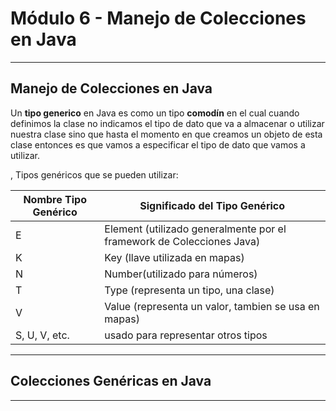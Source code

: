 # Módulo 6 - Manejo de Colecciones en Java

---

## Manejo de Colecciones en Java


Un **tipo generico** en Java es como un tipo **comodín** en el cual cuando definimos la clase no indicamos el tipo de dato que va a almacenar o utilizar nuestra clase sino que hasta el momento en que creamos un objeto de esta clase entonces es que vamos a especificar el tipo de dato que vamos a utilizar.

, 
Tipos genéricos que se pueden utilizar:

| Nombre Tipo Genérico | Significado del Tipo Genérico |
| -------------------- | ----------------------------- |
| E | Element (utilizado generalmente por el framework de Colecciones Java) |
| K | Key (llave utilizada en mapas) |
| N | Number(utilizado para números) |
| T | Type (representa un tipo, una clase) |
| V | Value (representa un valor, tambien se usa en mapas) |
| S, U, V, etc. | usado para representar otros tipos |



---

## Colecciones Genéricas en Java

---
